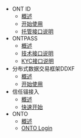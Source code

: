 - ONT ID
  - [概述](docs-cn/ontid/overview.md)
  - [开始使用](docs-cn/ontid/get_started.md)
  - [托管接口说明](docs-cn/ontid/ontid-manage.md)
- ONTPASS
  - [概述](docs-cn/ontpass/overview.md)
  - [技术接口说明](docs-cn/ontpass/specification.md)
  - [KYC接口说明](docs-cn/ontpass/ontid-kyc-h5.md)
- 分布式数据交易框架DDXF
  - [概述](docs-cn/ddxf/01-overview.md)
  - [开始使用](docs-cn/ddxf/02-get-started.md)
- 信任锚接入
  - [概述](docs-cn/taconnector/01-overview.md)
  - [快速开始](docs-cn/taconnector/02-get-started.md.md)
- ONTO
  - [概述](docs-cn/onto/overview.md)
  - [ONTO Login](docs-cn/onto/ONTO_login.md)
